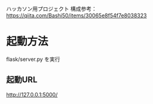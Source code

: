 ハッカソン用プロジェクト
構成参考：https://qiita.com/Bashi50/items/30065e8f54f7e8038323

# 起動方法
flask/server.py を実行

## 起動URL
http://127.0.0.1:5000/

